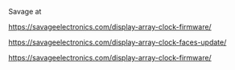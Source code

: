 Savage at

https://savageelectronics.com/display-array-clock-firmware/

https://savageelectronics.com/display-array-clock-faces-update/

https://savageelectronics.com/display-array-clock-firmware/

